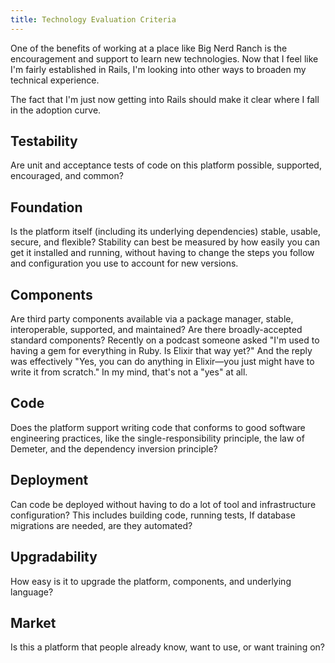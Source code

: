 ```yaml
---
title: Technology Evaluation Criteria
---
```


One of the benefits of working at a place like Big Nerd Ranch is the encouragement and support to learn new technologies. Now that I feel like I'm fairly established in Rails, I'm looking into other ways to broaden my technical experience.

The fact that I'm just now getting into Rails should make it clear where I fall in the adoption curve.

## Testability

Are unit and acceptance tests of code on this platform possible, supported, encouraged, and common?

## Foundation

Is the platform itself (including its underlying dependencies) stable, usable, secure, and flexible? Stability can best be measured by how easily you can get it installed and running, without having to change the steps you follow and configuration you use to account for new versions.

## Components

Are third party components available via a package manager, stable, interoperable, supported, and maintained? Are there broadly-accepted standard components? Recently on a podcast someone asked "I'm used to having a gem for everything in Ruby. Is Elixir that way yet?" And the reply was effectively "Yes, you can do anything in Elixir—you just might have to write it from scratch." In my mind, that's not a "yes" at all.

## Code

Does the platform support writing code that conforms to good software engineering practices, like the single-responsibility principle, the law of Demeter, and the dependency inversion principle? 

## Deployment

Can code be deployed without having to do a lot of tool and infrastructure configuration? This includes building code, running tests, If database migrations are needed, are they automated?

## Upgradability

How easy is it to upgrade the platform, components, and underlying language?

## Market

Is this a platform that people already know, want to use, or want training on?
